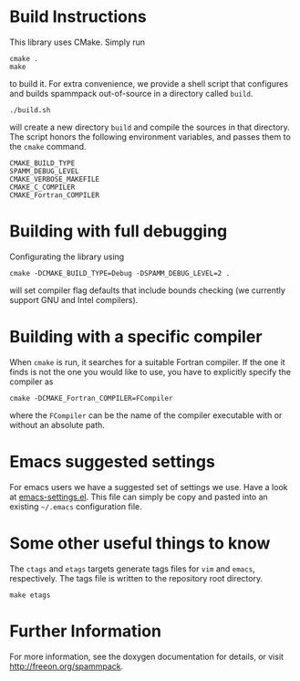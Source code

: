 # Build Instructions

This library uses CMake. Simply run

~~~~~
cmake .
make
~~~~~

to build it. For extra convenience, we provide a shell script that
configures and builds spammpack out-of-source in a directory called
`build`.

~~~
./build.sh
~~~

will create a new directory `build` and compile the sources in that
directory. The script honors the following environment variables, and
passes them to the `cmake` command.

~~~
CMAKE_BUILD_TYPE
SPAMM_DEBUG_LEVEL
CMAKE_VERBOSE_MAKEFILE
CMAKE_C_COMPILER
CMAKE_Fortran_COMPILER
~~~

# Building with full debugging

Configurating the library using

~~~
cmake -DCMAKE_BUILD_TYPE=Debug -DSPAMM_DEBUG_LEVEL=2 .
~~~

will set compiler flag defaults that include bounds checking (we
currently support GNU and Intel compilers).

# Building with a specific compiler

When `cmake` is run, it searches for a suitable Fortran compiler. If
the one it finds is not the one you would like to use, you have to
explicitly specify the compiler as

~~~
cmake -DCMAKE_Fortran_COMPILER=FCompiler
~~~

where the `FCompiler` can be the name of the compiler executable with
or without an absolute path.

# Emacs suggested settings

For emacs users we have a suggested set of settings we use. Have a
look at
[emacs-settings.el](https://github.com/FreeON/spammpack/blob/master/emacs-settings.el). This
file can simply be copy and pasted into an existing `~/.emacs`
configuration file.

# Some other useful things to know

The `ctags` and `etags` targets generate tags files for `vim` and
`emacs`, respectively. The tags file is written to the repository root
directory.

~~~
make etags
~~~

# Further Information

For more information, see the doxygen documentation for details, or
visit http://freeon.org/spammpack.
